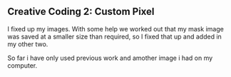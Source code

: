 ## Creative Coding 2: Custom Pixel

I fixed up my images. With some help we worked out that my mask image was saved at a smaller size than required, so I fixed that up and added in my other two.

So far i have only used previous work and amother image i had on my computer. 

